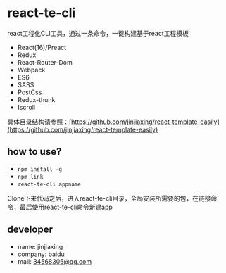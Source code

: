 # react-te-cli
react工程化CLI工具，通过一条命令，一键构建基于react工程模板

* React(16)/Preact
* Redux
* React-Router-Dom
* Webpack
* ES6
* SASS
* PostCss
* Redux-thunk
* Iscroll

具体目录结构请参照：[https://github.com/jinjiaxing/react-template-easily](https://github.com/jinjiaxing/react-template-easily)



## how to use?
* `npm install -g`
* `npm link`
* `react-te-cli appname`

Clone下来代码之后，进入react-te-cli目录，全局安装所需要的包，在链接命令，最后使用react-te-cli命令新建app

## developer
* name: jinjiaxing
* company: baidu
* mail: 34568305@qq.com



